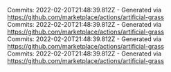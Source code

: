 Commits: 2022-02-20T21:48:39.812Z - Generated via https://github.com/marketplace/actions/artificial-grass
<br>
Commits: 2022-02-20T21:48:39.812Z - Generated via https://github.com/marketplace/actions/artificial-grass
<br>
Commits: 2022-02-20T21:48:39.812Z - Generated via https://github.com/marketplace/actions/artificial-grass
<br>
Commits: 2022-02-20T21:48:39.812Z - Generated via https://github.com/marketplace/actions/artificial-grass
<br>
